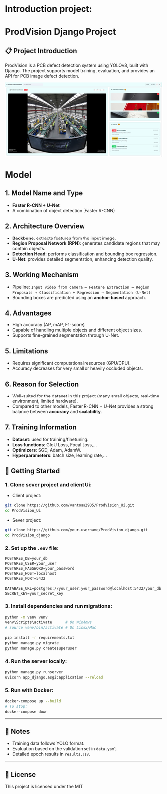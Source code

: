 # Introduction project:
# ProdVision Django Project
## 📋 Project Introduction

ProdVision is a PCB defect detection system using YOLOv8, built with Django. The project supports model training, evaluation, and provides an API for PCB image defect detection.

![image.png](/image.png)

# Model

## 1. Model Name and Type
- **Faster R-CNN + U-Net**  
- A combination of object detection (Faster R-CNN)   

## 2. Architecture Overview
- **Backbone**: extracts features from the input image.  
- **Region Proposal Network (RPN)**: generates candidate regions that may contain objects.  
- **Detection Head**: performs classification and bounding box regression.  
- **U-Net**: provides detailed segmentation, enhancing detection quality.  

## 3. Working Mechanism
- Pipeline: `Input video from camera → Feature Extraction → Region Proposals → Classification + Regression → Segmentation (U-Net)`  
- Bounding boxes are predicted using an **anchor-based** approach.  

## 4. Advantages
- High accuracy (AP, mAP, F1-score).  
- Capable of handling multiple objects and different object sizes.  
- Supports fine-grained segmentation through U-Net.  

## 5. Limitations
- Requires significant computational resources (GPU/CPU).  
- Accuracy decreases for very small or heavily occluded objects.  

## 6. Reason for Selection
- Well-suited for the dataset in this project (many small objects, real-time environment, limited hardware).  
- Compared to other models, Faster R-CNN + U-Net provides a strong balance between **accuracy** and **scalability**.  

## 7. Training Information
- **Dataset**: used for training/finetuning.  
- **Loss functions**: GIoU Loss, Focal Loss,…  
- **Optimizers**: SGD, Adam, AdamW.  
- **Hyperparameters**: batch size, learning rate,…  






## 🚀 Getting Started

### 1. Clone sever project and client Ui:
- Client project:
```bash
git clone https://github.com/vantoan2905/ProdVision_Ui.git
cd ProdVision_Ui

```
- Sever project:
```bash
git clone https://github.com/your-username/ProdVision_django.git
cd ProdVision_django
```

### 2. Set up the `.env` file:
```env
POSTGRES_DB=your_db
POSTGRES_USER=your_user
POSTGRES_PASSWORD=your_password
POSTGRES_HOST=localhost
POSTGRES_PORT=5432

DATABASE_URL=postgres://your_user:your_password@localhost:5432/your_db
SECRET_KEY=your_secret_key
```

### 3. Install dependencies and run migrations:
```bash
python -m venv venv
venv\Scripts\activate      # On Windows
# source venv/bin/activate # On Linux/Mac

pip install -r requirements.txt
python manage.py migrate
python manage.py createsuperuser
```

### 4. Run the server locally:
```bash
python manage.py runserver
uvicorn app_django.asgi:application --reload

```

### 5. Run with Docker:
```bash
docker-compose up --build
# To stop:
docker-compose down
```

---

## 📝 Notes

- Training data follows YOLO format.
- Evaluation based on the validation set in `data.yaml`.
- Detailed epoch results in `results.csv`.

---

## 📄 License

This project is licensed under the MIT

